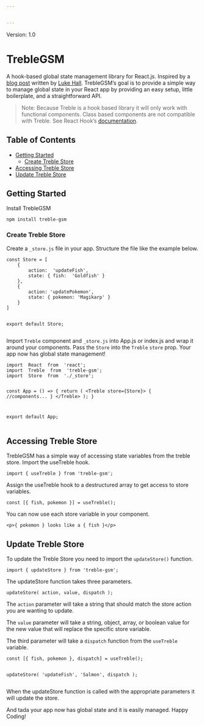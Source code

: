 ```yaml
---


---
```


<p>Version: 1.0</p>
<h1 id="treblegsm">TrebleGSM</h1>
<p>A hook-based global state management library for React.js.  Inspired by a <a href="https://medium.com/simply/state-management-with-react-hooks-and-context-api-at-10-lines-of-code-baf6be8302c">blog post</a> written by <a href="https://medium.com/@luke.hall">Luke Hall</a>. TrebleGSM’s goal is to provide a simple way to manage global state in your React app by providing an easy setup, little boilerplate, and a straightforward API.</p>
<blockquote>
<p>Note: Because Treble is a hook based library it will only work with functional components.  Class based components are not compatible with Treble.  See React Hook’s <a href="https://reactjs.org/docs/hooks-intro.html">documentation</a>.</p>
</blockquote>
<h2 id="table-of-contents">Table of Contents</h2>
<ul>
<li><a href="#getting-started">Getting Started</a>
<ul>
<li><a href="#create-treble-store">Create Treble Store</a></li>
</ul>
</li>
<li><a href="#accessing-treble-store">Accessing Treble Store</a></li>
<li><a href="#update-treble-store">Update Treble Store</a></li>
</ul>
<h2 id="getting-started">Getting Started</h2>
<p>Install TrebleGSM</p>
<pre><code>npm install treble-gsm
</code></pre>
<h3 id="create-treble-store">Create Treble Store</h3>
<p>Create a <code>_store.js</code> file in your app.  Structure the file like the example below.</p>
<pre><code>const Store = [
    {
	    action:  'updateFish',
		state: { fish:  'Goldfish' }
    },
    {
	    action: 'updatePokemon',
	    state: { pokemon: 'Magikarp' }
    }
]

export default Store;
</code></pre>
<p>Import <code>Treble</code> component and <code>_store.js</code> into App.js or index.js and wrap it around your components. Pass the <code>Store</code> into the <code>Treble</code> <code>store</code> prop. Your app now has global state management!</p>
<pre><code>import  React  from  'react';
import  Treble  from  'treble-gsm';
import  Store  from  './_store';

const App = () =&gt; {
    return (
		    &lt;Treble store={Store}&gt;
				{ //components... }
		    &lt;/Treble&gt;
	    );
    }

export  default  App;
</code></pre>
<h2 id="accessing-treble-store">Accessing Treble Store</h2>
<p>TrebleGSM has a simple way of accessing state variables from the treble store. Import the useTreble hook.</p>
<pre><code>import { useTreble } from 'treble-gsm';
</code></pre>
<p>Assign the useTreble hook to a destructured array to get access to store variables.</p>
<pre><code>const [{ fish, pokemon }] = useTreble();
</code></pre>
<p>You can now use each store variable in your component.</p>
<pre><code>&lt;p&gt;{ pokemon } looks like a { fish }&lt;/p&gt;
</code></pre>
<h2 id="update-treble-store">Update Treble Store</h2>
<p>To update the Treble Store you need to import the <code>updateStore()</code> function.</p>
<pre><code>import { updateStore } from 'treble-gsm';
</code></pre>
<p>The updateStore function takes three parameters.</p>
<pre><code>updateStore( action, value, dispatch );
</code></pre>
<p>The <code>action</code> parameter will take a string that should match the store action you are wanting to update.</p>
<p>The <code>value</code> parameter will take a string, object, array, or boolean value for the new value that will replace the specific store variable.</p>
<p>The third parameter will take a <code>dispatch</code> function from the <code>useTreble</code> variable.</p>
<pre><code>const [{ fish, pokemon }, dispatch] = useTreble();

updateStore(  'updateFish', 'Salmon', dispatch );
</code></pre>
<p>When the updateStore function is called with the appropriate parameters it will update the store.</p>
<p>And tada your app now has global state and it is easily managed.  Happy Coding!</p>

